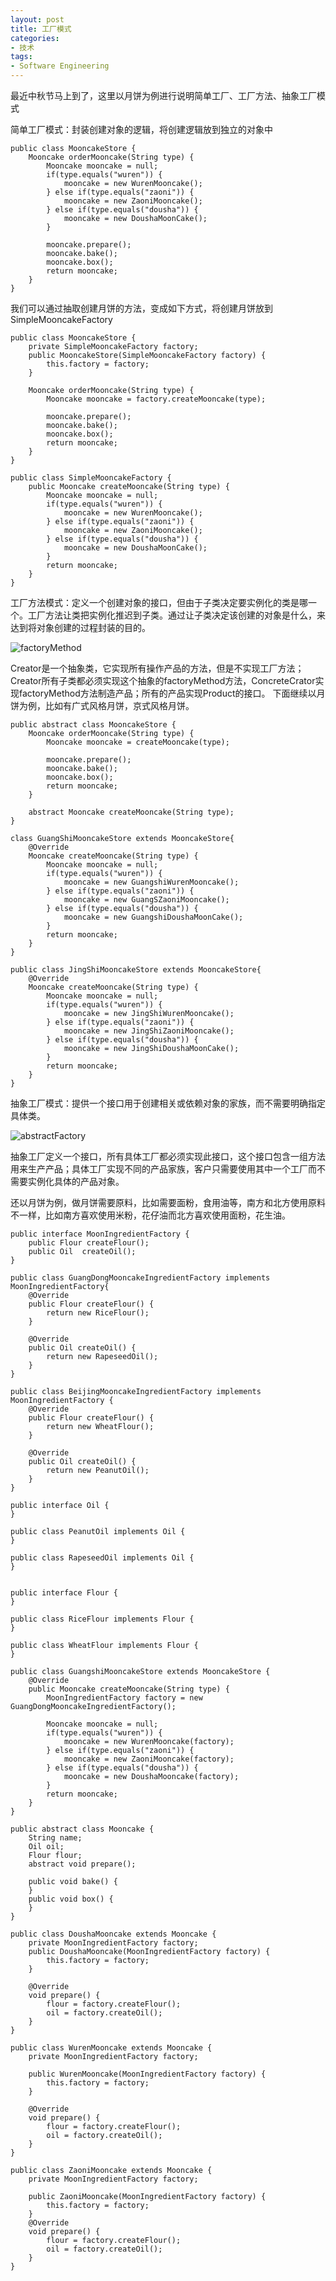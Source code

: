 ```yaml
---  
layout: post  
title: 工厂模式  
categories:  
- 技术  
tags:  
- Software Engineering  
---  
```


最近中秋节马上到了，这里以月饼为例进行说明简单工厂、工厂方法、抽象工厂模式

简单工厂模式：封装创建对象的逻辑，将创建逻辑放到独立的对象中  

	public class MooncakeStore {
    	Mooncake orderMooncake(String type) {
        	Mooncake mooncake = null;
        	if(type.equals("wuren")) {
            	mooncake = new WurenMooncake();
        	} else if(type.equals("zaoni")) {
            	mooncake = new ZaoniMooncake();
        	} else if(type.equals("dousha")) {
            	mooncake = new DoushaMoonCake();
        	}

        	mooncake.prepare();
        	mooncake.bake();
        	mooncake.box();
        	return mooncake;
    	}
	}  

我们可以通过抽取创建月饼的方法，变成如下方式，将创建月饼放到SimpleMooncakeFactory  

	public class MooncakeStore {
    	private SimpleMooncakeFactory factory;
    	public MooncakeStore(SimpleMooncakeFactory factory) {
        	this.factory = factory;
    	}

    	Mooncake orderMooncake(String type) {
        	Mooncake mooncake = factory.createMooncake(type);

        	mooncake.prepare();
        	mooncake.bake();
        	mooncake.box();
        	return mooncake;
    	}
	}

	public class SimpleMooncakeFactory {
     	public Mooncake createMooncake(String type) {
        	Mooncake mooncake = null;
        	if(type.equals("wuren")) {
            	mooncake = new WurenMooncake();
        	} else if(type.equals("zaoni")) {
            	mooncake = new ZaoniMooncake();
        	} else if(type.equals("dousha")) {
            	mooncake = new DoushaMoonCake();
        	}
        	return mooncake;
    	}
	}

工厂方法模式：定义一个创建对象的接口，但由于子类决定要实例化的类是哪一个。工厂方法让类把实例化推迟到子类。通过让子类决定该创建的对象是什么，来达到将对象创建的过程封装的目的。  

![factoryMethod](/media/pic/factoryMethod.PNG 'factoryMethod')  

Creator是一个抽象类，它实现所有操作产品的方法，但是不实现工厂方法；Creator所有子类都必须实现这个抽象的factoryMethod方法，ConcreteCrator实现factoryMethod方法制造产品；所有的产品实现Product的接口。 下面继续以月饼为例，比如有广式风格月饼，京式风格月饼。  

	public abstract class MooncakeStore {
    	Mooncake orderMooncake(String type) {
    	    Mooncake mooncake = createMooncake(type);
	
    	    mooncake.prepare();
    	    mooncake.bake();
    	    mooncake.box();
    	    return mooncake;
    	}

    	abstract Mooncake createMooncake(String type);
	}

	class GuangShiMooncakeStore extends MooncakeStore{
    	@Override
    	Mooncake createMooncake(String type) {
        	Mooncake mooncake = null;
        	if(type.equals("wuren")) {
            	mooncake = new GuangshiWurenMooncake();
        	} else if(type.equals("zaoni")) {
            	mooncake = new GuangSZaoniMooncake();
        	} else if(type.equals("dousha")) {
            	mooncake = new GuangshiDoushaMoonCake();
        	}
        	return mooncake;
    	}
	}

	public class JingShiMooncakeStore extends MooncakeStore{
    	@Override
    	Mooncake createMooncake(String type) {
        	Mooncake mooncake = null;
        	if(type.equals("wuren")) {
        	    mooncake = new JingShiWurenMooncake();
        	} else if(type.equals("zaoni")) {
        	    mooncake = new JingShiZaoniMooncake();
        	} else if(type.equals("dousha")) {
        	    mooncake = new JingShiDoushaMoonCake();
        	}
        	return mooncake;
    	}
	}  

抽象工厂模式：提供一个接口用于创建相关或依赖对象的家族，而不需要明确指定具体类。  

![abstractFactory](/media/pic/abstractFactory.PNG 'abstractFactory')  

抽象工厂定义一个接口，所有具体工厂都必须实现此接口，这个接口包含一组方法用来生产产品；具体工厂实现不同的产品家族，客户只需要使用其中一个工厂而不需要实例化具体的产品对象。  

还以月饼为例，做月饼需要原料，比如需要面粉，食用油等，南方和北方使用原料不一样，比如南方喜欢使用米粉，花仔油而北方喜欢使用面粉，花生油。  

	public interface MoonIngredientFactory {
    	public Flour createFlour();
    	public Oil  createOil();
	}

	public class GuangDongMooncakeIngredientFactory implements 	MoonIngredientFactory{
    	@Override
    	public Flour createFlour() {
    	    return new RiceFlour();
    	}

    	@Override
    	public Oil createOil() {
    	    return new RapeseedOil();
    	}
	}

	public class BeijingMooncakeIngredientFactory implements 	MoonIngredientFactory {
    	@Override
    	public Flour createFlour() {
    	    return new WheatFlour();
    	}

    	@Override
    	public Oil createOil() {
    	    return new PeanutOil();
    	}
	}

	public interface Oil {
	}

    public class PeanutOil implements Oil {
	}

	public class RapeseedOil implements Oil {
	}


	public interface Flour {
	}

	public class RiceFlour implements Flour {
	}

	public class WheatFlour implements Flour {
	}

	public class GuangshiMooncakeStore extends MooncakeStore {
    	@Override
    	public Mooncake createMooncake(String type) {
        	MoonIngredientFactory factory = new GuangDongMooncakeIngredientFactory();

        	Mooncake mooncake = null;
        	if(type.equals("wuren")) {
            	mooncake = new WurenMooncake(factory);
        	} else if(type.equals("zaoni")) {
            	mooncake = new ZaoniMooncake(factory);
        	} else if(type.equals("dousha")) {
            	mooncake = new DoushaMooncake(factory);
        	}
        	return mooncake;
    	}
	}

	public abstract class Mooncake {
    	String name;
    	Oil oil;
    	Flour flour;
    	abstract void prepare();

    	public void bake() {
    	}
    	public void box() {
    	}
	}

	public class DoushaMooncake extends Mooncake {
    	private MoonIngredientFactory factory;
		public DoushaMooncake(MoonIngredientFactory factory) {
        	this.factory = factory;
    	}

    	@Override
    	void prepare() {
        	flour = factory.createFlour();
        	oil = factory.createOil();
    	}
	}

	public class WurenMooncake extends Mooncake {
    	private MoonIngredientFactory factory;

    	public WurenMooncake(MoonIngredientFactory factory) {
    	    this.factory = factory;
    	}

    	@Override
    	void prepare() {
    	    flour = factory.createFlour();
    	    oil = factory.createOil();
    	}
	}

	public class ZaoniMooncake extends Mooncake {
    	private MoonIngredientFactory factory;

    	public ZaoniMooncake(MoonIngredientFactory factory) {
    	    this.factory = factory;
    	}
    	@Override
    	void prepare() {
    	    flour = factory.createFlour();
    	    oil = factory.createOil();
    	}
	}












